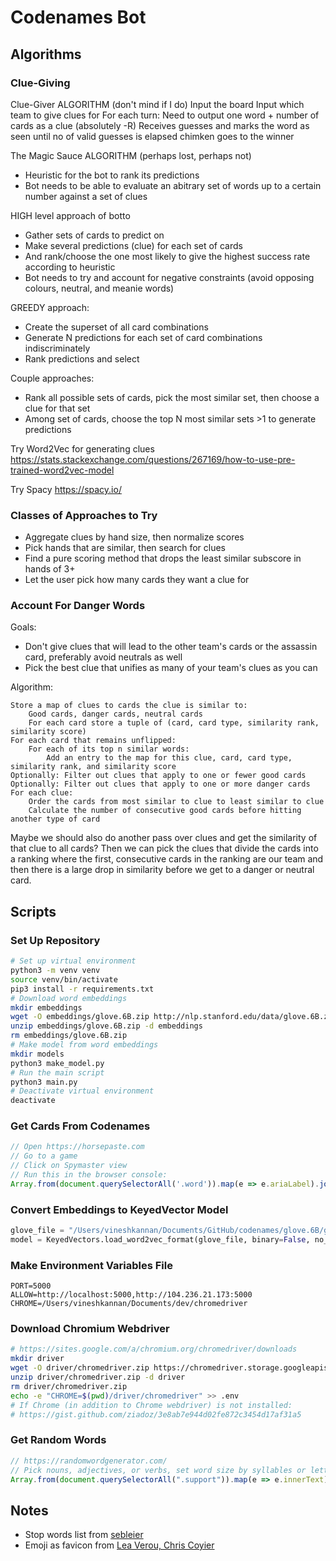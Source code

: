 # Codenames Bot

## Algorithms

### Clue-Giving

Clue-Giver ALGORITHM (don't mind if I do)
Input the board
Input which team to give clues for
For each turn:
    Need to output one word + number of cards as a clue (absolutely -R)
    Receives guesses and marks the word as seen until no of valid guesses is elapsed 
chimken goes to the winner

The Magic Sauce ALGORITHM (perhaps lost, perhaps not)
- Heuristic for the bot to rank its predictions
- Bot needs to be able to evaluate an abitrary set of words up to a certain number against a set of clues

HIGH level approach of botto 
- Gather sets of cards to predict on
- Make several predictions (clue) for each set of cards
- And rank/choose the one most likely to give the highest success rate according to heuristic 
- Bot needs to try and account for negative constraints (avoid opposing colours, neutral, and meanie words)

GREEDY approach: 
- Create the superset of all card combinations 
- Generate N predictions for each set of card combinations indiscriminately 
- Rank predictions and select 

Couple approaches:
- Rank all possible sets of cards, pick the most similar set, then choose a clue for that set
- Among set of cards, choose the top N most similar sets >1 to generate predictions 

Try Word2Vec for generating clues
https://stats.stackexchange.com/questions/267169/how-to-use-pre-trained-word2vec-model

Try Spacy
https://spacy.io/

### Classes of Approaches to Try

- Aggregate clues by hand size, then normalize scores
- Pick hands that are similar, then search for clues
- Find a pure scoring method that drops the least similar subscore in hands of 3+
- Let the user pick how many cards they want a clue for

### Account For Danger Words

Goals:

- Don't give clues that will lead to the other team's cards or the assassin card, preferably avoid neutrals as well
- Pick the best clue that unifies as many of your team's clues as you can

Algorithm:

```
Store a map of clues to cards the clue is similar to:
    Good cards, danger cards, neutral cards
    For each card store a tuple of (card, card type, similarity rank, similarity score)
For each card that remains unflipped:
    For each of its top n similar words:
        Add an entry to the map for this clue, card, card type, similarity rank, and similarity score
Optionally: Filter out clues that apply to one or fewer good cards
Optionally: Filter out clues that apply to one or more danger cards
For each clue:
    Order the cards from most similar to clue to least similar to clue
    Calculate the number of consecutive good cards before hitting another type of card
```

Maybe we should also do another pass over clues and get the similarity of that clue to all cards? Then we can pick the clues that divide the cards into a ranking where the first, consecutive cards in the ranking are our team and then there is a large drop in similarity before we get to a danger or neutral card.

## Scripts

### Set Up Repository

```bash
# Set up virtual environment
python3 -m venv venv
source venv/bin/activate
pip3 install -r requirements.txt
# Download word embeddings
mkdir embeddings
wget -O embeddings/glove.6B.zip http://nlp.stanford.edu/data/glove.6B.zip
unzip embeddings/glove.6B.zip -d embeddings
rm embeddings/glove.6B.zip
# Make model from word embeddings
mkdir models
python3 make_model.py
# Run the main script
python3 main.py
# Deactivate virtual environment
deactivate
```

### Get Cards From Codenames

```js
// Open https://horsepaste.com
// Go to a game
// Click on Spymaster view
// Run this in the browser console:
Array.from(document.querySelectorAll('.word')).map(e => e.ariaLabel).join('\n')
```

### Convert Embeddings to KeyedVector Model

```python
glove_file = "/Users/vineshkannan/Documents/GitHub/codenames/glove.6B/glove.6B.100d.txt"
model = KeyedVectors.load_word2vec_format(glove_file, binary=False, no_header=True)
```

### Make Environment Variables File

```
PORT=5000
ALLOW=http://localhost:5000,http://104.236.21.173:5000
CHROME=/Users/vineshkannan/Documents/dev/chromedriver
```

### Download Chromium Webdriver

```bash
# https://sites.google.com/a/chromium.org/chromedriver/downloads
mkdir driver
wget -O driver/chromedriver.zip https://chromedriver.storage.googleapis.com/90.0.4430.24/chromedriver_linux64.zip
unzip driver/chromedriver.zip -d driver
rm driver/chromedriver.zip
echo -e "CHROME=$(pwd)/driver/chromedriver" >> .env
# If Chrome (in addition to Chrome webdriver) is not installed:
# https://gist.github.com/ziadoz/3e8ab7e944d02fe872c3454d17af31a5
```

### Get Random Words
```js
// https://randomwordgenerator.com/
// Pick nouns, adjectives, or verbs, set word size by syllables or letters
Array.from(document.querySelectorAll(".support")).map(e => e.innerText)
```

## Notes

- Stop words list from [sebleier](https://gist.github.com/sebleier/554280)
- Emoji as favicon from [Lea Verou, Chris Coyier](https://css-tricks.com/emojis-as-favicons)
